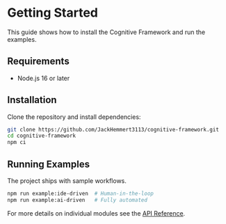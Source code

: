 # Getting Started

This guide shows how to install the Cognitive Framework and run the examples.

## Requirements

- Node.js 16 or later

## Installation

Clone the repository and install dependencies:

```bash
git clone https://github.com/JackHemmert3113/cognitive-framework.git
cd cognitive-framework
npm ci
```

## Running Examples

The project ships with sample workflows.

```bash
npm run example:ide-driven  # Human-in-the-loop
npm run example:ai-driven   # Fully automated
```

For more details on individual modules see the [API Reference](api-reference.md).
